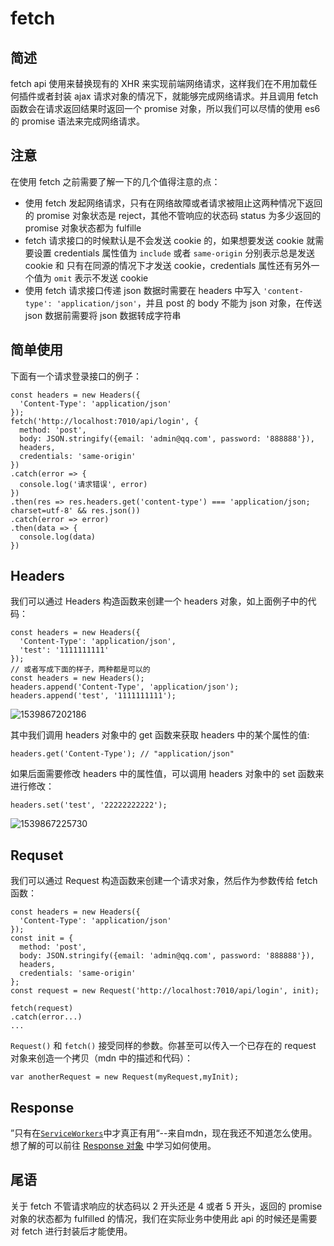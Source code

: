 # fetch

## 简述

fetch api 使用来替换现有的 XHR 来实现前端网络请求，这样我们在不用加载任何插件或者封装 ajax 请求对象的情况下，就能够完成网络请求。并且调用 fetch 函数会在请求返回结果时返回一个 promise 对象，所以我们可以尽情的使用 es6 的 promise 语法来完成网络请求。

## 注意

在使用 fetch 之前需要了解一下的几个值得注意的点：

- 使用 fetch 发起网络请求，只有在网络故障或者请求被阻止这两种情况下返回的 promise 对象状态是 reject，其他不管响应的状态码 status 为多少返回的 promise 对象状态都为 fulfille
- fetch 请求接口的时候默认是不会发送 cookie 的，如果想要发送 cookie 就需要设置 credentials 属性值为 `include` 或者 `same-origin` 分别表示总是发送 cookie 和 只有在同源的情况下才发送 cookie，credentials 属性还有另外一个值为 `omit` 表示不发送 cookie
- 使用 fetch 请求接口传递 json 数据时需要在 headers 中写入 `'content-type': 'application/json'`，并且 post 的 body 不能为 json 对象，在传送 json 数据前需要将 json 数据转成字符串

## 简单使用

下面有一个请求登录接口的例子：

```
const headers = new Headers({
  'Content-Type': 'application/json'
});
fetch('http://localhost:7010/api/login', {
  method: 'post',
  body: JSON.stringify({email: 'admin@qq.com', password: '888888'}),
  headers,
  credentials: 'same-origin'
})
.catch(error => {
  console.log('请求错误', error)
})
.then(res => res.headers.get('content-type') === 'application/json; charset=utf-8' && res.json())
.catch(error => error)
.then(data => {
  console.log(data)
})
```

## Headers 

我们可以通过 Headers 构造函数来创建一个 headers 对象，如上面例子中的代码：

```
const headers = new Headers({
  'Content-Type': 'application/json',
  'test': '1111111111'
});
// 或者写成下面的样子，两种都是可以的
const headers = new Headers();
headers.append('Content-Type', 'application/json');
headers.append('test', '1111111111');
```

![1539867202186](C:\Users\mackenike\AppData\Roaming\Typora\typora-user-images\1539867202186.png)

其中我们调用 headers 对象中的 get 函数来获取 headers 中的某个属性的值:

```
headers.get('Content-Type'); // "application/json"
```

如果后面需要修改 headers 中的属性值，可以调用 headers 对象中的 set 函数来进行修改：

```
headers.set('test', '22222222222');
```

![1539867225730](C:\Users\mackenike\AppData\Roaming\Typora\typora-user-images\1539867225730.png)



## Requset

我们可以通过 Request 构造函数来创建一个请求对象，然后作为参数传给 fetch 函数：

```
const headers = new Headers({
  'Content-Type': 'application/json'
});
const init = {
  method: 'post',
  body: JSON.stringify({email: 'admin@qq.com', password: '888888'}),
  headers,
  credentials: 'same-origin'
};
const request = new Request('http://localhost:7010/api/login', init);

fetch(request)
.catch(error...)
...
```

`Request()` 和 `fetch()` 接受同样的参数。你甚至可以传入一个已存在的 request 对象来创造一个拷贝（mdn 中的描述和代码）：

```
var anotherRequest = new Request(myRequest,myInit);
```

## Response

”只有在[`ServiceWorkers`](https://developer.mozilla.org/zh-CN/docs/Web/API/ServiceWorker_API)中才真正有用“--来自mdn，现在我还不知道怎么使用。想了解的可以前往 [Response 对象](https://developer.mozilla.org/zh-CN/docs/Web/API/Fetch_API/Using_Fetch#Response_%E5%AF%B9%E8%B1%A1) 中学习如何使用。

## 尾语

关于 fetch 不管请求响应的状态码以 2 开头还是 4 或者 5 开头，返回的 promise 对象的状态都为 fulfilled 的情况，我们在实际业务中使用此 api 的时候还是需要对 fetch 进行封装后才能使用。







